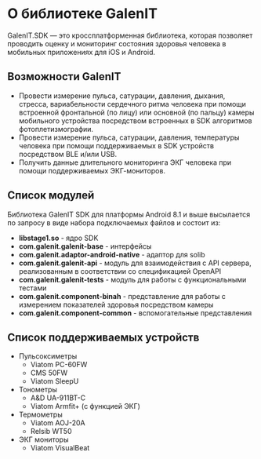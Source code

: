 # О библиотеке GalenIT
GalenIT.SDK — это кроссплатформенная библиотека, которая позволяет проводить 
оценку и мониторинг состояния здоровья человека в мобильных приложениях для iOS и Android.

## Возможности GalenIT
- Провести измерение пульса, сатурации, давления, дыхания, стресса, 
  вариабельности сердечного ритма человека при помощи встроенной фронтальной (по лицу) 
  или основной (по пальцу) камеры мобильного устройства посредством встроенных в SDK алгоритмов 
  фотоплетизмографии.
- Провести измерение пульса, сатурации, давления, температуры человека
  при помощи поддерживаемых в SDK устройств посредством BLE и/или USB.
- Получить данные длительного мониторинга ЭКГ человека при помощи поддерживаемых ЭКГ-мониторов.

## Список модулей

Библиотека GalenIT SDK для платформы Android 8.1 и выше высылается по запросу в виде
набора подключаемых файлов и состоит из:

- **libstage1.so** - ядро SDK
- **com.galenit.galenit-base** - интерфейсы
- **com.galenit.adaptor-android-native** - адаптор для solib
- **com.galenit.galenit-api** - модуль для взаимодействия с API сервера, реализованным в соответствии
  со спецификацией OpenAPI
- **com.galenit.galenit-tests** - модуль для работы с функциональными тестами
- **com.galenit.component-binah** - представление для работы с измерением показателей здоровья
  посредством камеры
- **com.galenit.component-common** - вспомогательные представления

## Список поддерживаемых устройств
- Пульсоксиметры
  - Viatom PC-60FW
  - CMS 50FW
  - Viatom SleepU
- Тонометры
  - A&D UA-911BT-C
  - Viatom Armfit+ (с функцией ЭКГ)
- Термометры
  - Viatom AOJ-20A
  - Relsib WT50
- ЭКГ мониторы
  - Viatom VisualBeat
    